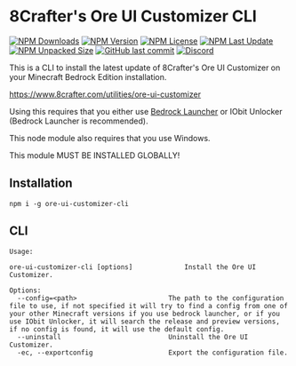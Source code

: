 # 8Crafter's Ore UI Customizer CLI

<!-- ![Thumbnail](./assets/thumbnail.png) -->

[![NPM Downloads](https://img.shields.io/npm/d18m/ore-ui-customizer-cli)](https://npmjs.com/package/ore-ui-customizer-cli)
[![NPM Version](https://img.shields.io/npm/v/ore-ui-customizer-cli)](https://npmjs.com/package/ore-ui-customizer-cli)
[![NPM License](https://img.shields.io/npm/l/ore-ui-customizer-cli)](https://npmjs.com/package/ore-ui-customizer-cli)
[![NPM Last Update](https://img.shields.io/npm/last-update/ore-ui-customizer-cli)](https://npmjs.com/package/ore-ui-customizer-cli)
[![NPM Unpacked Size](https://img.shields.io/npm/unpacked-size/ore-ui-customizer-cli)](https://npmjs.com/package/ore-ui-customizer-cli)
[![GitHub last commit](https://img.shields.io/github/last-commit/8Crafter-Studios/ore-ui-customizer-cli)](https://github.com/8Crafter-Studios/ore-ui-customizer-cli/commits/main)
[![Discord](https://img.shields.io/discord/1213197616570048512?logo=discord&label=discord&link=https%3A%2F%2Fdiscord.gg%2F8crafter-studios)](https://discord.gg/8crafter-studios)

This is a CLI to install the latest update of 8Crafter's Ore UI Customizer on your Minecraft Bedrock Edition installation.

https://www.8crafter.com/utilities/ore-ui-customizer

Using this requires that you either use [Bedrock Launcher](https://bedrocklauncher.github.io/) or IObit Unlocker (Bedrock Launcher is recommended).

This node module also requires that you use Windows.

This module MUST BE INSTALLED GLOBALLY!

## Installation

```
npm i -g ore-ui-customizer-cli
```

## CLI

```
Usage:

ore-ui-customizer-cli [options]             Install the Ore UI Customizer.

Options:
  --config=<path>                       The path to the configuration file to use, if not specified it will try to find a config from one of your other Minecraft versions if you use bedrock launcher, or if you use IObit Unlocker, it will search the release and preview versions, if no config is found, it will use the default config.
  --uninstall                           Uninstall the Ore UI Customizer.
  -ec, --exportconfig                   Export the configuration file.
```
